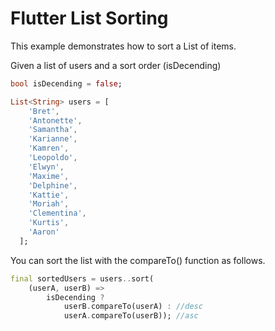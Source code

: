 # Flutter List Sorting

This example demonstrates how to sort a List of items. 

Given a list of users and a sort order (isDecending)

```dart
bool isDecending = false;

List<String> users = [
    'Bret',
    'Antonette',
    'Samantha',
    'Karianne',
    'Kamren',
    'Leopoldo',
    'Elwyn',
    'Maxime',
    'Delphine',
    'Kattie',
    'Moriah',
    'Clementina',
    'Kurtis',
    'Aaron'
  ];
```

You can sort the list with the compareTo() function as follows.

```dart
final sortedUsers = users..sort(
    (userA, userB) =>
        isDecending ? 
            userB.compareTo(userA) : //desc 
            userA.compareTo(userB)); //asc
          
```
